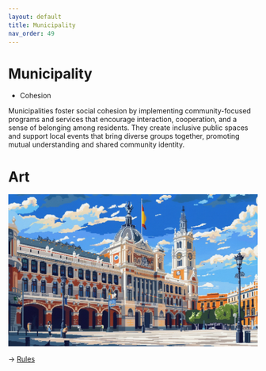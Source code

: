 ```yaml
---
layout: default
title: Municipality
nav_order: 49
---
```


# Municipality


* Cohesion


Municipalities foster social cohesion by implementing community-focused programs and services that encourage interaction, cooperation, and a sense of belonging among residents. They create inclusive public spaces and support local events that bring diverse groups together, promoting mutual understanding and shared community identity.

# Art

![](art/pMun.png)


-> [Rules](rules.md)
